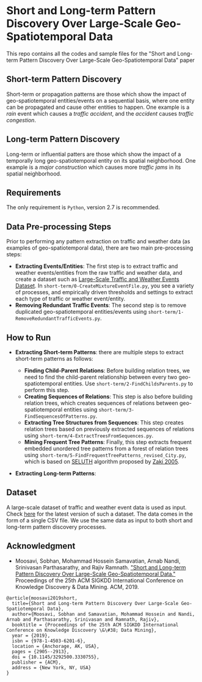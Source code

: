 # Short and Long-term Pattern Discovery Over Large-Scale Geo-Spatiotemporal Data
This repo contains all the codes and sample files for the "Short and Long-term Pattern Discovery Over Large-Scale Geo-Spatiotemporal Data" paper 

## Short-term Pattern Discovery
Short-term or propagation patterns are those which show the impact of geo-spatiotemporal entities/events on a sequential basis, where one entity can be propagated and cause other entities to happen. One example is a _rain_ event which causes a _traffic accident_, and the _accident_ causes _traffic congestion_. 

## Long-term Pattern Discovery
Long-term or influential patters are those which show the impact of a temporally long geo-spatiotemporal entity on its spatial neighborhood. One example is a _major construction_ which causes more _traffic jams_ in its spatial neighborhood. 

## Requirements 
The only requirement is ```Python```, version 2.7 is recommended.

## Data Pre-processing Steps
Prior to performing any pattern extraction on traffic and weather data (as examples of geo-spatiotemporal data), there are two main pre-processing steps: 
  * __Extracting Events/Entities__: The first step is to extract traffic and weather events/entities from the raw traffic and weather data, and create a dataset such as [Large-Scale Traffic and Weather Events Dataset](https://smoosavi.org/datasets/lstw). In ```short-term/0-CreateMixtureEventFile.py```, you see a variety of processes, and empirically driven thresholds and settings to extract each type of traffic or weather event/entity. 
  * __Removing Redundant Traffic Events__: The second step is to remove duplicated geo-spatiotemporal entities/events using ```short-term/1-RemoveRedundantTrafficEvents.py```. 
 
## How to Run
* __Extracting Short-term Patterns__: there are multiple steps to extract short-term patterns as follows:
  * __Finding Child-Parent Relations__: Before building relation trees, we need to find the child-parent relationship between every two geo-spatiotemporal entities. Use ```short-term/2-FindChildsParents.py``` to perform this step. 
  * __Creating Sequences of Relations__: This step is also before building relation trees, which creates sequences of relations between geo-spatiotemporal entities using ```short-term/3-FindSequencesOfPatterns.py```. 
  * __Extracting Tree Structures from Sequences__: This step creates relation trees based on previously extracted sequences of relations using ```short-term/4-ExtractTreesFromSequences.py```. 
  * __Mining Frequent Tree Patterns__: Finally, this step extracts frequent embedded unordered tree patterns from a forest of relation trees using ```short-term/5-FindFrequentTreePatterns_revised_City.py```, which is based on [SELUTH](http://www.cs.rpi.edu/~zaki/www-new/pmwiki.php/Software/Software#sleuth) algorithm proposed by [Zaki 2005](http://www.cs.rpi.edu/~zaki/PaperDir/FI05.pdf). 


* __Extracting Long-term Patterns__:


## Dataset
A large-scale dataset of traffic and weather event data is used as input. Check [here](https://smoosavi.org/datasets/lstw) for the latest version of such a dataset. The data comes in the form of a single CSV file. We use the same data as input to both short and long-term pattern discovery processes. 


<!-- ## Sample Results -->


## Acknowledgment
* Moosavi, Sobhan, Mohammad Hossein Samavatian, Arnab Nandi, Srinivasan Parthasarathy, and Rajiv Ramnath. ["Short and Long-term Pattern Discovery Over Large-Scale Geo-Spatiotemporal Data."](https://arxiv.org/abs/1902.06792) Proceedings of the 25th ACM SIGKDD International Conference on Knowledge Discovery & Data Mining. ACM, 2019. 

```
@article{moosavi2019short,
  title={Short and Long-term Pattern Discovery Over Large-Scale Geo-Spatiotemporal Data},
  author={Moosavi, Sobhan and Samavatian, Mohammad Hossein and Nandi, Arnab and Parthasarathy, Srinivasan and Ramnath, Rajiv},
  booktitle = {Proceedings of the 25th ACM SIGKDD International Conference on Knowledge Discovery \&\#38; Data Mining},
  year = {2019},
  isbn = {978-1-4503-6201-6},
  location = {Anchorage, AK, USA},
  pages = {2905--2913},
  doi = {10.1145/3292500.3330755},  
  publisher = {ACM},
  address = {New York, NY, USA}
}
```
